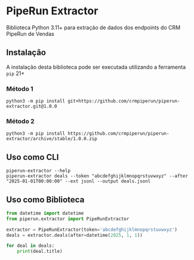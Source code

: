 # PipeRun Extractor

Biblioteca Python 3.11+ para extração de dados dos endpoints do CRM PipeRun de Vendas

## Instalação
A instalação desta biblioteca pode ser executada utilizando a ferramenta `pip` 21+
### Método 1
```shell
python3 -m pip install git+https://github.com/crmpiperun/piperun-extractor.git@1.0.0
```
### Método 2
```shell
python3 -m pip install https://github.com/crmpiperun/piperun-extractor/archive/stable/1.0.0.zip
```

## Uso como CLI
```shell
piperun-extractor --help 
piperun-extractor deals --token "abcdefghijklmnopqrstuvwxyz" --after "2025-01-01T00:00:00" --ext jsonl --output deals.jsonl
```

## Uso como Biblioteca
```python
from datetime import datetime
from piperun.extractor import PipeRunExtractor

extractor = PipeRunExtractor(token='abcdefghijklmnopqrstuvwxyz')
deals = extractor.deals(after=datetime(2025, 1, 1))

for deal in deals:
    print(deal.title)
```
